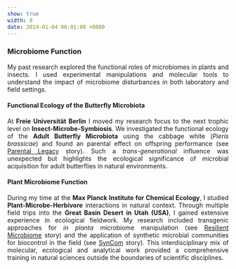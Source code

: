 ```yaml
---
show: true
width: 8
date: 2019-01-04 00:01:00 +0800
---
```


<div class="p-4">
    <h3>Microbiome Function</h3> <div style="text-align: justify;">
        <p>
       My past research explored the functional roles of microbiomes in plants and insects. I used experimental manipulations and molecular tools to understand the impact of microbiome disturbances in both laboratory and field settings.  </p> </div>
           <h4>Functional Ecology of the Butterfly Microbiota</h4> <div style="text-align: justify;"> <p>
           At <strong>Freie Universität Berlin</strong> I moved my research focus to the next trophic level on <strong>Insect-Microbe-Symbiosis</strong>. We investigated the functional ecology of the <b>Adult Butterfly Microbiota</b> using the cabbage white (<i>Pieris brassicae</i>) and found an parental effect on offspring performance (see <a href="#Parental-Legacy">Parental Legacy</a> story). Such a <i>trans-generational</i> influence was unexpected but highlights the ecological significance of microbial acquisition for adult butterflies in natural environments. 
           </p> </div>
          <h4>Plant Microbiome Function</h4> <div style="text-align: justify;">
            During my time at the <strong>Max Planck Institute for Chemical Ecology</strong>, I studied <strong>Plant-Microbe-Herbivore</strong> interactions in natural context. Through multiple field trips into the <strong>Great Basin Desert in Utah (USA)</strong>, I gained extensive experience in ecological fieldwork. My research included transgenic approaches for <i>in planta</i> microbiome manipulation (see <a href="#Resilient-Microbiome">Resilient Microbiome</a> story) and the application of synthetic microbial communities for biocontrol in the field (see <a href="#SynCom">SynCom</a> story). This interdisciplinary mix of molecular, ecological and analytical work provided a comprehensive training in natural sciences outside the boundaries of scientific disciplines.  </div>
    </div>
